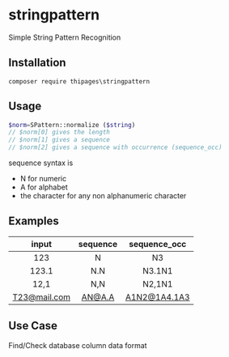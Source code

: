 # stringpattern
Simple String Pattern Recognition

## Installation
    composer require thipages\stringpattern
    
## Usage
```php
$norm=SPattern::normalize ($string)
// $norm[0] gives the length
// $norm[1] gives a sequence
// $norm[2] gives a sequence with occurrence (sequence_occ)
```
sequence syntax is
- N for numeric
- A for alphabet
- the character for any non alphanumeric character

## Examples

| input         | sequence  | sequence_occ  |
| :-----------: | :-------: | :-----------: |
| 123           | N         | N3            |
| 123.1         | N.N       | N3.1N1        |
| 12,1          | N,N       | N2,1N1        |
| T23@mail.com  | AN@A.A    | A1N2@1A4.1A3  |

## Use Case
Find/Check database column data format


